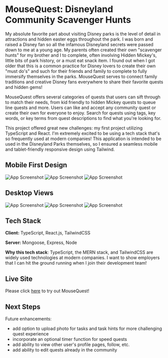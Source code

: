 # MouseQuest: Disneyland Community Scavenger Hunts
My absolute favorite part about visiting Disney parks is the level of detail in attractions and hidden easter eggs throughout the park. I was born and raised a Disney fan so all the infamous Disneyland secrets were passed down to me at a young age. My parents often created their own "scavenger hunts" for my brother and I to complete, often involving Hidden Mickey's, little bits of park history, or a must eat snack item. I found out when I got older that this is a common practice for Disney lovers to create their own "must do's" and such for their friends and family to complete to fully immersify themselves in the parks. MouseQuest serves to connect family traditions and creative Disney fans everywhere to share their favorite quests and hidden gems!

MouseQuest offers several categories of quests that users can sift through to match their needs, from kid friendly to hidden Mickey quests to queue line quests and more. Users can like and accept any community quest or create their own for everyone to enjoy. Search for quests using tags, key words, or key terms from quest descriptions to find what you're looking for.

This project offered great new challenges: my first project utilizing TypeScript and React. I'm extremely excited to be using a tech stack that's so frequently used at modern companies! This application is intended to be used in the Disneyland Parks themselves, so I ensured a seamless mobile and tablet-friendly responsive design using Tailwind.


## Mobile First Design

![App Screenshot](https://i.imgur.com/hLHQu3y.png)
![App Screenshot](https://i.imgur.com/qmwEScu.png)
![App Screenshot](https://i.imgur.com/7XudftX.png)

## Desktop Views
![App Screenshot](https://i.imgur.com/jK1Dwba.jpg)
![App Screenshot](https://i.imgur.com/PLGG1vy.jpg)
![App Screenshot](https://i.imgur.com/0v1CVzk.jpg)

## Tech Stack

**Client:** TypeScript, React.js, TailwindCSS

**Server:** Mongoose, Express, Node

**Why this tech stack**: TypeScript, the MERN stack, and TailwindCSS are widely used technologies at modern companies. I want to show employers that I can hit the ground running when I join their development team!


## Live Site
Please click [here](https://mousequest.dufrene.dev/) to try out MouseQuest!

## Next Steps

Future enhancements:
- add option to upload photo for tasks and task hints for more challenging quest experience
- incorporate an optional timer function for speed quests
- add ability to view other user's profile pages, follow, etc.
- add ability to edit quests already in the community

